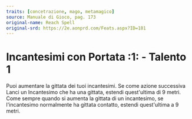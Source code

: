 ```yaml
---
traits: [concetrazione, mago, metamagico]
source: Manuale di Gioco, pag. 173
original-name: Reach Spell
original-srd: https://2e.aonprd.com/Feats.aspx?ID=181
---
```


# Incantesimi con Portata :1: - Talento 1

Puoi aumentare la gittata dei tuoi incantesimi. Se come azione successiva Lanci
un Incantesimo che ha una gittata, estendi quest'ultima di 9 metri. Come sempre
quando si aumenta la gittata di un incantesimo, se l'incantesimo normalmente ha
gittata contatto, estendi quest'ultima a 9 metri.
